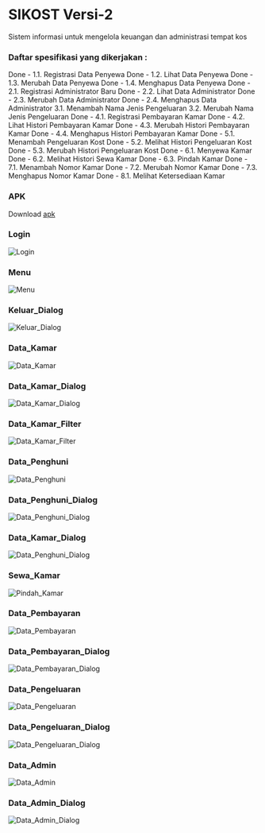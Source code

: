 # SIKOST Versi-2

Sistem informasi untuk mengelola keuangan dan administrasi tempat kos

### Daftar spesifikasi yang dikerjakan :

Done - 1.1.	Registrasi Data Penyewa
Done - 1.2.	Lihat Data Penyewa
Done - 1.3.	Merubah Data Penyewa
Done - 1.4.	Menghapus Data Penyewa
Done - 2.1.	Registrasi Administrator Baru
Done - 2.2.	Lihat Data Administrator
Done - 2.3.	Merubah Data Administrator
Done - 2.4.	Menghapus Data Administrator
3.1.	Menambah Nama Jenis Pengeluaran
3.2.	Merubah Nama Jenis Pengeluaran
Done - 4.1.	Registrasi Pembayaran Kamar
Done - 4.2.	Lihat Histori Pembayaran Kamar
Done - 4.3.	Merubah Histori Pembayaran Kamar
Done - 4.4.	Menghapus Histori Pembayaran Kamar
Done - 5.1.	Menambah Pengeluaran Kost
Done - 5.2.	Melihat Histori Pengeluaran Kost
Done - 5.3.	Merubah Histori Pengeluaran Kost
Done - 6.1.	Menyewa Kamar
Done - 6.2.	Melihat Histori Sewa Kamar
Done - 6.3.	Pindah Kamar
Done - 7.1.	Menambah Nomor Kamar
Done - 7.2.	Merubah Nomor Kamar
Done - 7.3.	Menghapus Nomor Kamar
Done - 8.1.	Melihat Ketersediaan Kamar


### APK
Download [apk](https://github.com/dzakybd/SIKOST/blob/Versi-2/Dokumentasi-v2/app-release-v2.apk?raw=true)

### Login
![Login](https://github.com/dzakybd/SIKOST/blob/Versi-2/Dokumentasi-v2/Screenshot-v2/Login.png?raw=true)

### Menu
![Menu](https://github.com/dzakybd/SIKOST/blob/Versi-2/Dokumentasi-v2/Screenshot-v2/Menu.png?raw=true)

### Keluar_Dialog
![Keluar_Dialog](https://github.com/dzakybd/SIKOST/blob/Versi-2/Dokumentasi-v2/Screenshot-v2/Keluar_Dialog.png?raw=true)

### Data_Kamar
![Data_Kamar](https://github.com/dzakybd/SIKOST/blob/Versi-2/Dokumentasi-v2/Screenshot-v2/Data_Kamar.png?raw=true)

### Data_Kamar_Dialog
![Data_Kamar_Dialog](https://github.com/dzakybd/SIKOST/blob/Versi-2/Dokumentasi-v2/Screenshot-v2/Data_Kamar_Dialog.png?raw=true)

### Data_Kamar_Filter
![Data_Kamar_Filter](https://github.com/dzakybd/SIKOST/blob/Versi-2/Dokumentasi-v2/Screenshot-v2/Data_Kamar_Filter.png?raw=true)

### Data_Penghuni
![Data_Penghuni](https://github.com/dzakybd/SIKOST/blob/Versi-2/Dokumentasi-v2/Screenshot-v2/Data_Penghuni.png?raw=true)

### Data_Penghuni_Dialog
![Data_Penghuni_Dialog](https://github.com/dzakybd/SIKOST/blob/Versi-2/Dokumentasi-v2/Screenshot-v2/Data_Penghuni_Dialog.png?raw=true)

### Data_Kamar_Dialog
![Data_Penghuni_Dialog](https://github.com/dzakybd/SIKOST/blob/Versi-2/Dokumentasi-v2/Screenshot-v2/Data_Penghuni_Dialog.png?raw=true)

### Sewa_Kamar
![Pindah_Kamar](https://github.com/dzakybd/SIKOST/blob/Versi-2/Dokumentasi-v2/Screenshot-v2/Sewa_Kamar.png?raw=true)

### Data_Pembayaran
![Data_Pembayaran](https://github.com/dzakybd/SIKOST/blob/Versi-2/Dokumentasi-v2/Screenshot-v2/Data_Pembayaran.png?raw=true)

### Data_Pembayaran_Dialog
![Data_Pembayaran_Dialog](https://github.com/dzakybd/SIKOST/blob/Versi-2/Dokumentasi-v2/Screenshot-v2/Data_Pembayaran_Dialog.png?raw=true)

### Data_Pengeluaran
![Data_Pengeluaran](https://github.com/dzakybd/SIKOST/blob/Versi-2/Dokumentasi-v2/Screenshot-v2/Data_Pengeluaran.png?raw=true)

### Data_Pengeluaran_Dialog
![Data_Pengeluaran_Dialog](https://github.com/dzakybd/SIKOST/blob/Versi-2/Dokumentasi-v2/Screenshot-v2/Data_Pengeluaran_Dialog.png?raw=true)

### Data_Admin
![Data_Admin](https://github.com/dzakybd/SIKOST/blob/Versi-2/Dokumentasi-v2/Screenshot-v2/Data_Admin.png?raw=true)

### Data_Admin_Dialog
![Data_Admin_Dialog](https://github.com/dzakybd/SIKOST/blob/Versi-2/Dokumentasi-v2/Screenshot-v2/Data_Admin_Dialog.png?raw=true)